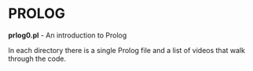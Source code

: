 # PROLOG

**prlog0.pl** - An introduction to Prolog

In each directory there is a single Prolog file and a list of videos that walk through the code.